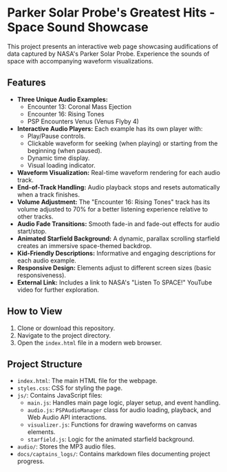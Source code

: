 # Parker Solar Probe's Greatest Hits - Space Sound Showcase

This project presents an interactive web page showcasing audifications of data captured by NASA's Parker Solar Probe. Experience the sounds of space with accompanying waveform visualizations.

## Features

*   **Three Unique Audio Examples:**
    *   Encounter 13: Coronal Mass Ejection
    *   Encounter 16: Rising Tones
    *   PSP Encounters Venus (Venus Flyby 4)
*   **Interactive Audio Players:** Each example has its own player with:
    *   Play/Pause controls.
    *   Clickable waveform for seeking (when playing) or starting from the beginning (when paused).
    *   Dynamic time display.
    *   Visual loading indicator.
*   **Waveform Visualization:** Real-time waveform rendering for each audio track.
*   **End-of-Track Handling:** Audio playback stops and resets automatically when a track finishes.
*   **Volume Adjustment:** The "Encounter 16: Rising Tones" track has its volume adjusted to 70% for a better listening experience relative to other tracks.
*   **Audio Fade Transitions:** Smooth fade-in and fade-out effects for audio start/stop.
*   **Animated Starfield Background:** A dynamic, parallax scrolling starfield creates an immersive space-themed backdrop.
*   **Kid-Friendly Descriptions:** Informative and engaging descriptions for each audio example.
*   **Responsive Design:** Elements adjust to different screen sizes (basic responsiveness).
*   **External Link:** Includes a link to NASA's "Listen To SPACE!" YouTube video for further exploration.

## How to View

1.  Clone or download this repository.
2.  Navigate to the project directory.
3.  Open the `index.html` file in a modern web browser.

## Project Structure

*   `index.html`: The main HTML file for the webpage.
*   `styles.css`: CSS for styling the page.
*   `js/`: Contains JavaScript files:
    *   `main.js`: Handles main page logic, player setup, and event handling.
    *   `audio.js`: `PSPAudioManager` class for audio loading, playback, and Web Audio API interactions.
    *   `visualizer.js`: Functions for drawing waveforms on canvas elements.
    *   `starfield.js`: Logic for the animated starfield background.
*   `audio/`: Stores the MP3 audio files.
*   `docs/captains_logs/`: Contains markdown files documenting project progress. 